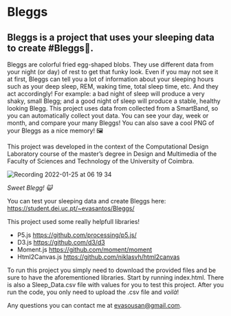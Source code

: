 # Bleggs
## Bleggs is a project that uses your sleeping data to create #Bleggs🍳. 
Bleggs are colorful fried egg-shaped blobs. They use different data from your night (or day) of rest to get that funky look. Even if you may not see it at first, Bleggs can tell you a lot of information about your sleeping hours such as your deep sleep, REM, waking time, total sleep time, etc. And they act accordingly! For example: a bad night of sleep will produce a very shaky, small Blegg; and a good night of sleep will produce a stable, healthy looking Blegg. This project uses data from collected from a SmartBand, so you can automatically collect yout data. You can see your day, week or month, and compare your many Bleggs! You can also save a cool PNG of your Bleggs as a nice memory! 🖼️

This project was developed in the context of the Computational Design Laboratory course of the master’s degree in Design and Multimedia of the Faculty of Sciences and Technology of the University of Coimbra.

![Recording 2022-01-25 at 06 19 34](https://user-images.githubusercontent.com/58823281/150921975-701bef5f-7840-40be-9261-39b98fbb3f06.gif)

*Sweet Blegg! 😺*

You can test your sleeping data and create Bleggs here: https://student.dei.uc.pt/~evasantos/Bleggs/

This project used some really helpfull libraries!
- P5.js https://github.com/processing/p5.js/
- D3.js https://github.com/d3/d3
- Moment.js https://github.com/moment/moment
- Html2Canvas.js https://github.com/niklasvh/html2canvas

To run this project you simply need to download the provided files and be sure to have the aforementioned libraries. Start by running index.html. There is also a Sleep_Data.csv file with values for you to test this project. After you run the code, you only need to upload the .csv file and *voilà*! 

Any questions you can contact me at evasousan@gmail.com.
